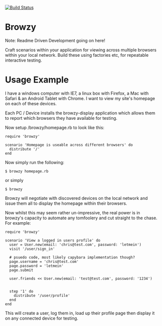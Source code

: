 [![Build Status](https://travis-ci.org/chris-teague/browzy.png)](https://travis-ci.org/chris-teague/browzy)

Browzy
======

Note: Readme Driven Development going on here!


Craft scenarios within your application for viewing across multiple browsers 
within your local network. Build these using factories etc, for repeatable 
interactive testing.


Usage Example
=============

I have a windows computer with IE7, a linux box with Firefox, a Mac with Safari 
& an Android Tablet with Chrome. I want to view my site's homepage on each of 
these devices.

Each PC / Device installs the browzy-display application which allows them to 
report which browsers they have available for testing.

Now setup /browzy/homepage.rb to look like this:

    require 'browzy'

    scenario 'Homepage is useable across different browsers' do
      distribute '/'
    end


Now simply run the following:

    $ browzy homepage.rb
    
or simply

    $ browzy


Browzy will negotiate with discovered devices on the local network and issue
them all to display the homepage within their browsers.


Now whilst this may seem rather un-impressive, the real power is in browzy's
capacity to automate any tomfoolery and cut straight to the chase. For example:

    require 'browzy'

    scenario 'View a logged in users profile' do
      user = User.new(email: 'chris@test.com', password: 'letmein')
      visit '/user/sign_in'

      # psuedo code, most likely capybara implementation though?
      page.username = 'chris@test.com'
      page.password = 'letmein'
      page.submit 

      user.friends << User.new(email: 'test@test.com', password: '1234')


      step '1' do
        distribute '/user/profile'
      end
    end


This will create a user, log them in, load up their profile page then display it
on any connected device for testing.


